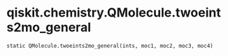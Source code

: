 # qiskit.chemistry.QMolecule.twoeints2mo\_general

`static QMolecule.twoeints2mo_general(ints, moc1, moc2, moc3, moc4)`
